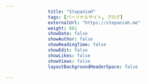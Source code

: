 ---
                title: "StepaniaH"
                tags: [パーソナルサイト, ブログ]
                externalUrl: "https://stepaniah.me"
                weight: 881
                showDate: false
                showAuthor: false
                showReadingTime: false
                showEdit: false
                showLikes: false
                showViews: false
                layoutBackgroundHeaderSpace: false
                ---

